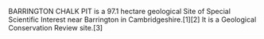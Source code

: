 BARRINGTON CHALK PIT is a 97.1 hectare geological Site of Special Scientific Interest near Barrington in Cambridgeshire.[1][2] It is a Geological Conservation Review site.[3]
